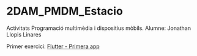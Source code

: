 # 2DAM_PMDM_Estacio
Activitats Programació multimèdia i dispositius mòbils.
Alumne: Jonathan Llopis Linares

Primer exercici: [Flutter - Primera app](https://github.com/user/repo/blob/branch/other_file.md)
